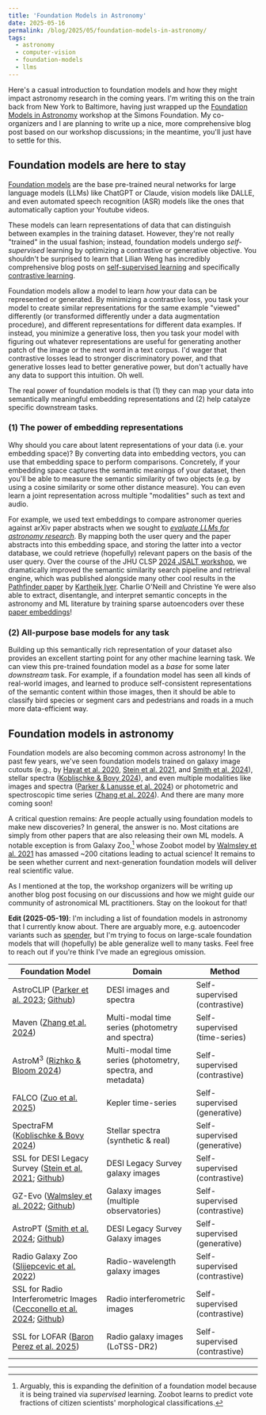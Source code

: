 ```yaml
---
title: 'Foundation Models in Astronomy'
date: 2025-05-16
permalink: /blog/2025/05/foundation-models-in-astronomy/
tags:
  - astronomy
  - computer-vision
  - foundation-models
  - llms
---
```


Here's a casual introduction to foundation models and how they might impact astronomy research in the coming years. I'm writing this on the train back from New York to Baltimore, having just wrapped up the [Foundation Models in Astronomy](https://events.simonsfoundation.org/event/0aff2690-f1cb-485f-833a-429b6c7eb7ef/summary?tm=8eYg1qvbYoaoB-i3qiSGVDkdnLEYU8RX4tCGRKsTY_w) workshop at the Simons Foundation. My co-organizers and I are planning to write up a nice, more comprehensive blog post based on our workshop discussions; in the meantime, you'll just have to settle for this.

## Foundation models are here to stay

[Foundation models](https://crfm.stanford.edu/report.html) are the base pre-trained neural networks for large language models (LLMs) like ChatGPT or Claude, vision models like DALLE, and even automated speech recognition (ASR) models like the ones that automatically caption your Youtube videos. 

These models can learn representations of data that can distinguish between examples in the training dataset. However, they're not really "trained" in the usual fashion; instead, foundation models undergo *self-supervised* learning by optimizing a contrastive or generative objective. You shouldn't be surprised to learn that Lilian Weng has incredibly comprehensive blog posts on [self-supervised learning](https://lilianweng.github.io/posts/2019-11-10-self-supervised/) and specifically [contrastive learning](https://lilianweng.github.io/posts/2021-05-31-contrastive/).

Foundation models allow a model to learn *how* your data can be represented or generated. By minimizing a contrastive loss, you task your model to create similar representations for the same example "viewed" differently (or transformed differently under a data augmentation procedure), and different representations for different data examples. If instead, you minimize a generative loss, then you task your model with figuring out whatever representations are useful for generating another patch of the image or the next word in a text corpus. I'd wager that contrastive losses lead to stronger discriminatory power, and that generative losses lead to better generative power, but don't actually have any data to support this intuition. Oh well. 

The real power of foundation models is that (1) they can map your data into semantically meaningful embedding representations and (2) help catalyze specific downstream tasks. 

### (1) The power of embedding representations

Why should you care about latent representations of your data (i.e. your embedding space)? By converting data into embedding vectors, you can use that embedding space to perform comparisons. Concretely, if your embedding space captures the semantic meanings of your dataset, then you'll be able to measure the semantic similarity of two objects (e.g. by using a cosine similarity or some other distance measure). You can even learn a joint representation across multiple "modalities" such as text and audio.

For example, we used text embeddings to compare astronomer queries against arXiv paper abstracts when we sought to [*evaluate LLMs for astronomy research*](https://arxiv.org/abs/2405.20389). By mapping both the user query and the paper abstracts into this embedding space, and storing the latter into a vector database, we could retrieve (hopefully) relevant papers on the basis of the user query. Over the course of the JHU CLSP [2024 JSALT workshop](https://www.clsp.jhu.edu/workshops/2024-jelinek-summer-workshop-on-speech-and-language-technology/), we dramatically improved the semantic similarity search pipeline and retrieval engine, which was published alongside many other cool results in the [Pathfinder paper](https://arxiv.org/abs/2408.01556) by [Kartheik Iyer](https://kartheikiyer.github.io/). Charlie O'Neill and Christine Ye were also able to extract, disentangle, and interpret semantic concepts in the astronomy and ML literature by training sparse autoencoders over these [paper embeddings](https://arxiv.org/abs/2408.00657)!

### (2) All-purpose base models for any task

Building up this semantically rich representation of your dataset also provides an excellent starting point for any other machine learning task. We can view this pre-trained foundation model as a *base* for some later *downstream* task. For example, if a foundation model has seen all kinds of real-world images, and learned to produce self-consistent representations of the semantic content within those images, then it should be able to classify bird species or segment cars and pedestrians and roads in a much more data-efficient way.

## Foundation models in astronomy

Foundation models are also becoming common across astronomy! In the past few years, we've seen foundation models trained on galaxy image cutouts (e.g., by [Hayat et al. 2020](https://arxiv.org/abs/2012.13083), [Stein et al. 2021](https://arxiv.org/abs/2110.00023), and [Smith et al. 2024](https://arxiv.org/abs/2405.14930)), stellar spectra ([Koblischke & Bovy 2024](https://arxiv.org/abs/2411.04750)), and even multiple modalities like images and spectra ([Parker & Lanusse et al. 2024](https://arxiv.org/abs/2310.03024)) or photometric and spectroscopic time series ([Zhang et al. 2024](https://arxiv.org/abs/2408.16829)). And there are many more coming soon!

A critical question remains: Are people actually using foundation models to make new discoveries? In general, the answer is no. Most citations are simply from other papers that are also releasing their own ML models. A notable exception is from Galaxy Zoo,[^1] whose Zoobot model by [Walmsley et al. 2021](https://arxiv.org/abs/2102.08414) has amassed ~200 citations leading to actual science! It remains to be seen whether current and next-generation foundation models will deliver real scientific value.

As I mentioned at the top, the workshop organizers will be writing up another blog post focusing on our discussions and how we might guide our community of astronomical ML practitioners. Stay on the lookout for that!

**Edit (2025-05-19)**: I'm including a list of foundation models in astronomy that I currently know about. There are arguably more, e.g. autoencoder variants such as [spender](https://arxiv.org/abs/2211.07890), but I'm trying to focus on large-scale foundation models that will (hopefully) be able generalize well to many tasks. Feel free to reach out if you're think I've made an egregious omission.

| Foundation Model                          | Domain                                                                 | Method                                             |
|-------------------------------------------------------------------|----------------------------------------------------------------------|----------------------------------------------------|
| AstroCLIP ([Parker et al. 2023](https://arxiv.org/abs/2310.03024); [Github](https://github.com/PolymathicAI/AstroCLIP)) | DESI images and spectra                                | Self-supervised (contrastive)                   |
| Maven ([Zhang et al. 2024](https://arxiv.org/abs/2408.16829)) | Multi-modal time series (photometry and spectra)                | Self-supervised (time-series)                 |
| AstroM$^3$ ([Rizhko & Bloom 2024](https://arxiv.org/abs/2411.08842))   | Multi-modal time series (photometry, spectra, and metadata)       | Self-supervised (contrastive)              |
| FALCO ([Zuo et al. 2025](https://arxiv.org/abs/2504.20290))        | Kepler time-series                                                   | Self-supervised (generative)                         |
| SpectraFM ([Koblischke & Bovy 2024](https://arxiv.org/abs/2411.04750)) | Stellar spectra (synthetic & real)                                 | Self-supervised (generative)        |
| SSL for DESI Legacy Survey ([Stein et al. 2021](https://arxiv.org/abs/2110.00023); [Github](https://github.com/georgestein/ssl-legacysurvey)) | DESI Legacy Survey galaxy images                                      | Self-supervised (contrastive)                     |
| GZ-Evo ([Walmsley et al. 2022](https://arxiv.org/abs/2206.11927); [Github](https://github.com/mwalmsley/galaxy-datasets)) | Galaxy images (multiple observatories)                                           | Self-supervised (contrastive)                        |
| AstroPT ([Smith et al. 2024](https://arxiv.org/abs/2405.14930); [Github](https://github.com/Smith42/astroPT))     | DESI Legacy Survey Galaxy images                                      | Self-supervised (generative)                          |
| Radio Galaxy Zoo ([Slijepcevic et al. 2022](https://arxiv.org/abs/2204.08816)) | Radio-wavelength galaxy images                           | Self-supervised (contrastive)                    |
| SSL for Radio Interferometric Images ([Cecconello et al. 2024](https://arxiv.org/abs/2411.14078); [Github](https://github.com/dr4thmos/solo-learn-radio)) | Radio interferometric images                                        | Self-supervised (contrastive)                   |
| SSL for LOFAR ([Baron Perez et al. 2025](https://arxiv.org/abs/2503.19111)) | Radio galaxy images (LoTSS-DR2)                                  | Self-supervised (contrastive)         |

---

[^1]: Arguably, this is expanding the definition of a foundation model because it is being trained via *supervised* learning. Zoobot learns to predict vote fractions of citizen scientists' morphological classifications.